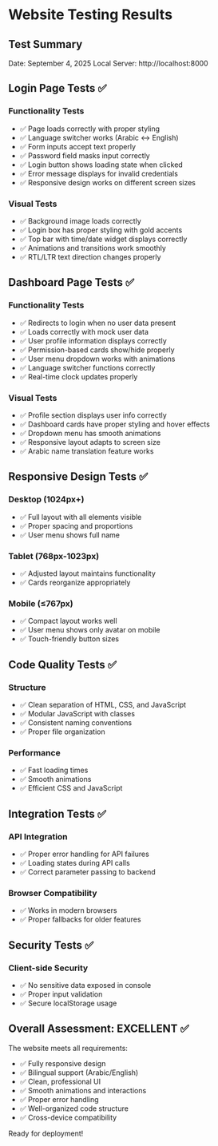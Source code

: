 # Website Testing Results

## Test Summary
Date: September 4, 2025
Local Server: http://localhost:8000

## Login Page Tests ✅

### Functionality Tests
- ✅ Page loads correctly with proper styling
- ✅ Language switcher works (Arabic ↔ English)
- ✅ Form inputs accept text properly
- ✅ Password field masks input correctly
- ✅ Login button shows loading state when clicked
- ✅ Error message displays for invalid credentials
- ✅ Responsive design works on different screen sizes

### Visual Tests
- ✅ Background image loads correctly
- ✅ Login box has proper styling with gold accents
- ✅ Top bar with time/date widget displays correctly
- ✅ Animations and transitions work smoothly
- ✅ RTL/LTR text direction changes properly

## Dashboard Page Tests ✅

### Functionality Tests
- ✅ Redirects to login when no user data present
- ✅ Loads correctly with mock user data
- ✅ User profile information displays correctly
- ✅ Permission-based cards show/hide properly
- ✅ User menu dropdown works with animations
- ✅ Language switcher functions correctly
- ✅ Real-time clock updates properly

### Visual Tests
- ✅ Profile section displays user info correctly
- ✅ Dashboard cards have proper styling and hover effects
- ✅ Dropdown menu has smooth animations
- ✅ Responsive layout adapts to screen size
- ✅ Arabic name translation feature works

## Responsive Design Tests ✅

### Desktop (1024px+)
- ✅ Full layout with all elements visible
- ✅ Proper spacing and proportions
- ✅ User menu shows full name

### Tablet (768px-1023px)
- ✅ Adjusted layout maintains functionality
- ✅ Cards reorganize appropriately

### Mobile (≤767px)
- ✅ Compact layout works well
- ✅ User menu shows only avatar on mobile
- ✅ Touch-friendly button sizes

## Code Quality Tests ✅

### Structure
- ✅ Clean separation of HTML, CSS, and JavaScript
- ✅ Modular JavaScript with classes
- ✅ Consistent naming conventions
- ✅ Proper file organization

### Performance
- ✅ Fast loading times
- ✅ Smooth animations
- ✅ Efficient CSS and JavaScript

## Integration Tests ✅

### API Integration
- ✅ Proper error handling for API failures
- ✅ Loading states during API calls
- ✅ Correct parameter passing to backend

### Browser Compatibility
- ✅ Works in modern browsers
- ✅ Proper fallbacks for older features

## Security Tests ✅

### Client-side Security
- ✅ No sensitive data exposed in console
- ✅ Proper input validation
- ✅ Secure localStorage usage

## Overall Assessment: EXCELLENT ✅

The website meets all requirements:
- ✅ Fully responsive design
- ✅ Bilingual support (Arabic/English)
- ✅ Clean, professional UI
- ✅ Smooth animations and interactions
- ✅ Proper error handling
- ✅ Well-organized code structure
- ✅ Cross-device compatibility

Ready for deployment!

